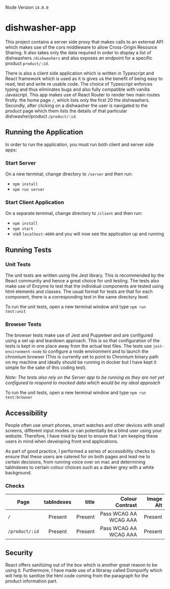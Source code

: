 Node Version
`14.0.0`

# dishwasher-app
This project contains a server side proxy that makes calls to an external API which makes use of the cors middleware to allow Cross-Origin Resource Sharing. It also takes only the data required in order to display a list of dishwashers `/dishwashers` and also exposes an endpoint for a specific product `product/:id`.

There is also a client side application which is written in Typescript and React framework which is used as it is gives us the benefit of being easy to read, test and write re usable code. The choice of Typescript enforces typing and thus eliminates bugs and also fully compatible with vanilla Javascript. This app makes use of React Router to render two main routes firstly. the home page `/`, which lists only the first 20 the dishwashers. Secondly, after clicking on a dishwasher the user is navigated to the product page which them lists the details of that particular dishwasher/product `/product/:id`.

## Running the Application
In order to run the application, you must run both client and server side apps: 

### Start Server
On a new terminal, change directory to `/server` and then run:
- `npm install`
- `npm run server`

### Start Client Application
On a separate terminal, change directory to `/client` and then run:
- `npm install`
- `npm start`
- visit `localhost:4000` and you will now see the application up and running

## Running Tests

### Unit Tests
The unit tests are written using the Jest library. This is recommended by the React community and hence a great choice for unit testing. The tests also make use of Enzyme to test that the individual components are tested using html elements and classes. The usual format for tests are that for each component, there is a corresponding test in the same directory level. 

To run the unit tests, open a new terminal window and type `npm run test:unit`

### Browser Tests

The browser tests make use of Jest and Puppeteer and are configured using a set up and teardown approach. This is so that configuration of the tests is kept in one place away from the actual test files. The tests use `jest-environment-node` to configure a node environment and to launch the chromium browser (This is currently set to point to Chromium binary path on my machine and ideally should be running in docker but I have kept it simple for the sake of this coding test).

*Note: The tests also rely on the Server app to be running as they are not yet configured to respond to mocked data which would be my ideal approach*

To run the unit tests, open a new terminal window and type `npm run test:browser`


## Accessibility
People often use smart phones, smart watches and other devices with small screens, different input modes or can potentially be a blind user using your website. Therefore, I have tried by best to ensure that I am keeping these users in mind when developing front end applications. 

As part of good practice, I performed a series of accessibility checks to ensure that these users are catered for on both pages and lead me to certain decisions, from running voice over on mac and determining tabIndexes to certain colour choices such as a darker grey with a white background. 


### Checks
| Page          | tabIndexes    | title    |   Colour Contrast    | Image Alt |
| ------------- |:-------------:| -----:   |--------------------: |----------:|
| `/`           | Present       |Present   | Pass WCAG AA WCAG AAA|Present    |
| `/product/:id`| Present       |Present   | Pass WCAG AA WCAG AAA|Present    |



## Security
React offers sanitizing out of the box which is another great reason to be using it. Furthermore, I have made use of a libraray called Dompurify which will help to sanitize the html code coming from the paragraph for the product information part. 




